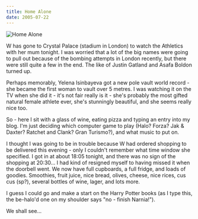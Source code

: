 ```yaml
---
title: Home Alone
date: 2005-07-22
---
```


![Home Alone](https://source.unsplash.com/9ZQzrLWV52M/1600x900)

W has gone to Crystal Palace (stadium in London) to watch the Athletics with her mum tonight. I was worried that a lot of the big names were going to pull out because of the bombing attempts in London recently, but there were still quite a few in the end. The like of Justin Gatland and Asafa Boldon turned up.

Perhaps memorably, Yelena Isinbayeva got a new pole vault world record - she became the first woman to vault over 5 metres. I was watching it on the TV when she did it - it's not fair really is it - she's probably the most gifted natural female athlete ever, she's stunningly beautiful, and she seems really nice too.

So - here I sit with a glass of wine, eating pizza and typing an entry into my blog. I'm just deciding which computer game to play (Halo? Forza? Jak & Daxter? Ratchet and Clank? Gran Turismo?), and what music to put on.

I thought I was going to be in trouble because W had ordered shopping to be delivered this evening - only I couldn't remember what time window she specified. I got in at about 18:05 tonight, and there was no sign of the shopping at 20:30... I had kind of resigned myself to having missed it when the doorbell went. We now have full cupboards, a full fridge, and loads of goodies. Smoothies, fruit juice, nice bread, olives, cheese, nice rices, cus cus (sp?), several bottles of wine, lager, and lots more.

I guess I could go and make a start on the Harry Potter books (as I type this, the be-halo'd one on my shoulder says "no - finish Narnia!").

We shall see...